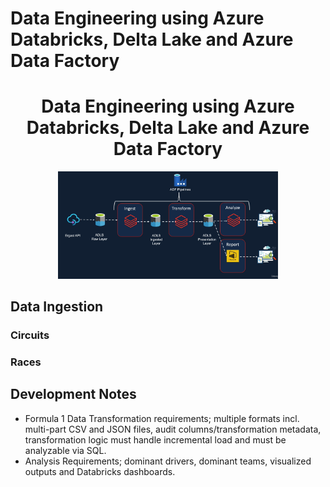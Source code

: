 # Data Engineering using Azure Databricks, Delta Lake and Azure Data Factory

<h1 align="center"> Data Engineering using Azure Databricks, Delta Lake and Azure Data Factory </h1>

<p align="center">
  <img src="https://github.com/JohannesJolkkonen/AzureDatabricks-Demo/blob/master/images/architecture.png" width=70% height=70%/>
</p>


## Data Ingestion
### Circuits 
### Races

## Development Notes

- Formula 1 Data Transformation requirements; multiple formats incl. multi-part CSV and JSON files, audit columns/transformation metadata, transformation logic must handle incremental load and must be analyzable via SQL.
- Analysis Requirements; dominant drivers, dominant teams, visualized outputs and Databricks dashboards.

